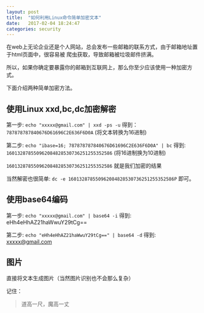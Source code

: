 ```yaml
---
layout: post
title:  "如何利用Linux命令简单加密文本"
date:   2017-02-04 18:24:47
categories: security
---
```


在web上无论企业还是个人网站，总会发布一些邮箱的联系方式，由于邮箱地址置于html页面中，很容易被
爬虫获取，导致邮箱被垃圾邮件挤满。

所以，如果你确定要暴露你的邮箱到互联网上，那么你至少应该使用一种加密方式。

下面介绍两种简单加密方法。

## 使用Linux xxd,bc,dc加密解密

第一步:  `echo "xxxxx@gmail.com" | xxd -ps -u` 得到：`787878787840676D61696C2E636F6D0A` (将文本转换为16进制)

第二步: `echo "ibase=16; 787878787840676D61696C2E636F6D0A" | bc` 得到: `160132878550962084828530736251255352586` (将16进制换为10进制)

`160132878550962084828530736251255352586` 就是我们加密的结果

当然解密也很简单: `dc -e 160132878550962084828530736251255352586P` 即可。

## 使用base64编码

第一步:  `echo "xxxxx@gmail.com" | base64 -i` 得到: eHh4eHhAZ21haWwuY29tCg==

第二步: `echo "eHh4eHhAZ21haWwuY29tCg==" | base64 -d` 得到:  xxxxx@gmail.com

## 图片

直接将文本生成图片（当然图片识别也不会那么复杂）

记住：

> 道高一尺，魔高一丈
